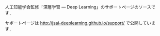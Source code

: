 人工知能学会監修「深層学習 — Deep Learning」のサポートページのソースです．

サポートページは <http://jsai-deeplearning.github.io/support/> で公開しています．